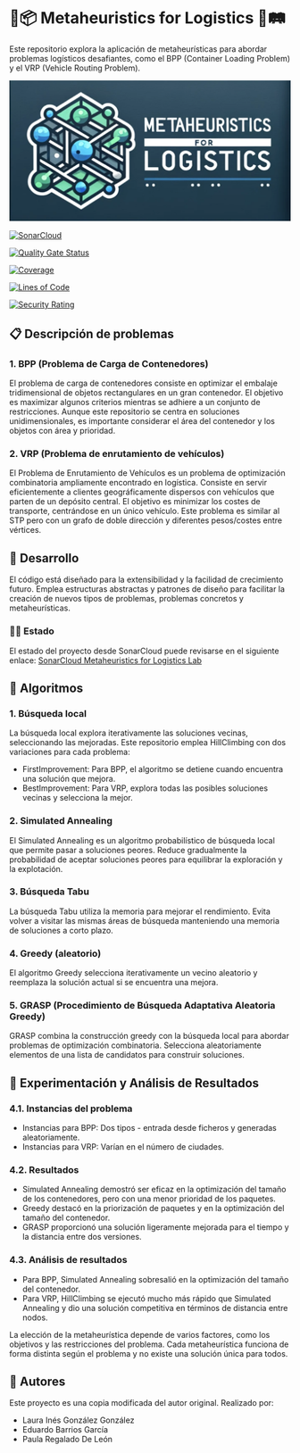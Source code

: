 # 🚚📦 Metaheuristics for Logistics 🚛🛤

Este repositorio explora la aplicación de metaheurísticas para abordar problemas logísticos desafiantes, como el BPP (Container Loading Problem) y el VRP (Vehicle Routing Problem).

![LOGO](./logo/MFL_logo.png)

[![SonarCloud](https://sonarcloud.io/images/project_badges/sonarcloud-white.svg)](https://sonarcloud.io/summary/new_code?id=edujbarrios_Metaheuristics-for-Logistics)

[![Quality Gate Status](https://sonarcloud.io/api/project_badges/measure?project=edujbarrios_Metaheuristics-for-Logistics&metric=alert_status)](https://sonarcloud.io/summary/new_code?id=edujbarrios_Metaheuristics-for-Logistics)

[![Coverage](https://sonarcloud.io/api/project_badges/measure?project=edujbarrios_Metaheuristics-for-Logistics&metric=coverage)](https://sonarcloud.io/summary/new_code?id=edujbarrios_Metaheuristics-for-Logistics)

[![Lines of Code](https://sonarcloud.io/api/project_badges/measure?project=edujbarrios_Metaheuristics-for-Logistics&metric=ncloc)](https://sonarcloud.io/summary/new_code?id=edujbarrios_Metaheuristics-for-Logistics)

[![Security Rating](https://sonarcloud.io/api/project_badges/measure?project=edujbarrios_Metaheuristics-for-Logistics&metric=security_rating)](https://sonarcloud.io/summary/new_code?id=edujbarrios_Metaheuristics-for-Logistics)

## 📋 Descripción de problemas

### 1. BPP (Problema de Carga de Contenedores)
El problema de carga de contenedores consiste en optimizar el embalaje tridimensional de objetos rectangulares en un gran contenedor. El objetivo es maximizar algunos criterios mientras se adhiere a un conjunto de restricciones. Aunque este repositorio se centra en soluciones unidimensionales, es importante considerar el área del contenedor y los objetos con área y prioridad.

### 2. VRP (Problema de enrutamiento de vehículos)
El Problema de Enrutamiento de Vehículos es un problema de optimización combinatoria ampliamente encontrado en logística. Consiste en servir eficientemente a clientes geográficamente dispersos con vehículos que parten de un depósito central. El objetivo es minimizar los costes de transporte, centrándose en un único vehículo. Este problema es similar al STP pero con un grafo de doble dirección y diferentes pesos/costes entre vértices.

## 🧩 Desarrollo

El código está diseñado para la extensibilidad y la facilidad de crecimiento futuro. Emplea estructuras abstractas y patrones de diseño para facilitar la creación de nuevos tipos de problemas, problemas concretos y metaheurísticas.

### 🧑‍💻 Estado 
El estado del proyecto desde SonarCloud puede revisarse en el siguiente enlace: [SonarCloud Metaheuristics for Logistics Lab](https://sonarcloud.io/summary/new_code?id=edujbarrios_Metaheuristics-for-Logistics)


## 🧬 Algoritmos

### 1. Búsqueda local
La búsqueda local explora iterativamente las soluciones vecinas, seleccionando las mejoradas. Este repositorio emplea HillClimbing con dos variaciones para cada problema:
- FirstImprovement: Para BPP, el algoritmo se detiene cuando encuentra una solución que mejora.
- BestImprovement: Para VRP, explora todas las posibles soluciones vecinas y selecciona la mejor.

### 2. Simulated Annealing
El Simulated Annealing es un algoritmo probabilístico de búsqueda local que permite pasar a soluciones peores. Reduce gradualmente la probabilidad de aceptar soluciones peores para equilibrar la exploración y la explotación.

### 3. Búsqueda Tabu
La búsqueda Tabu utiliza la memoria para mejorar el rendimiento. Evita volver a visitar las mismas áreas de búsqueda manteniendo una memoria de soluciones a corto plazo.

### 4. Greedy (aleatorio)
El algoritmo Greedy selecciona iterativamente un vecino aleatorio y reemplaza la solución actual si se encuentra una mejora.

### 5. GRASP (Procedimiento de Búsqueda Adaptativa Aleatoria Greedy)
GRASP combina la construcción greedy con la búsqueda local para abordar problemas de optimización combinatoria. Selecciona aleatoriamente elementos de una lista de candidatos para construir soluciones.

## 🔬 Experimentación y Análisis de Resultados

### 4.1. Instancias del problema
- Instancias para BPP: Dos tipos - entrada desde ficheros y generadas aleatoriamente.
- Instancias para VRP: Varían en el número de ciudades.

### 4.2. Resultados
- Simulated Annealing demostró ser eficaz en la optimización del tamaño de los contenedores, pero con una menor prioridad de los paquetes.
- Greedy destacó en la priorización de paquetes y en la optimización del tamaño del contenedor.
- GRASP proporcionó una solución ligeramente mejorada para el tiempo y la distancia entre dos versiones.

### 4.3. Análisis de resultados
- Para BPP, Simulated Annealing sobresalió en la optimización del tamaño del contenedor.
- Para VRP, HillClimbing se ejecutó mucho más rápido que Simulated Annealing y dio una solución competitiva en términos de distancia entre nodos.

La elección de la metaheurística depende de varios factores, como los objetivos y las restricciones del problema. Cada metaheurística funciona de forma distinta según el problema y no existe una solución única para todos.

## :busts_in_silhouette: Autores
Este proyecto es una copia modificada del autor original. Realizado por:
- Laura Inés González González
- Eduardo Barrios García
- Paula Regalado De León

